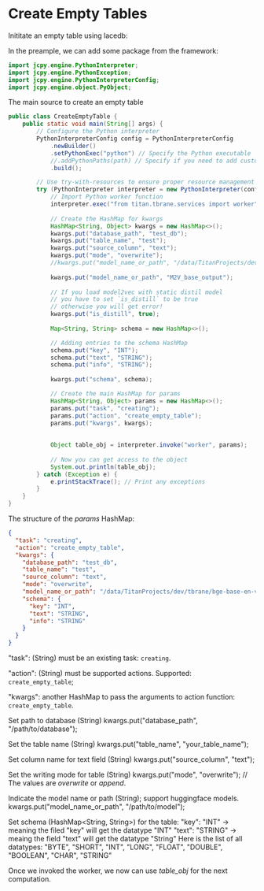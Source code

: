 # Create Empty Tables


Inititate an empty table using lacedb:

In the preample, we can add some package from the framework:

```java
import jcpy.engine.PythonInterpreter;
import jcpy.engine.PythonException;
import jcpy.engine.PythonInterpreterConfig;
import jcpy.engine.object.PyObject;
```

The main source to create an empty table

```JAVA
public class CreateEmptyTable {
    public static void main(String[] args) {
        // Configure the Python interpreter
        PythonInterpreterConfig config = PythonInterpreterConfig
            .newBuilder()
            .setPythonExec("python") // Specify the Python executable
            //.addPythonPaths(path) // Specify if you need to add custom paths
            .build();

        // Use try-with-resources to ensure proper resource management
        try (PythonInterpreter interpreter = new PythonInterpreter(config)) {
            // Import Python worker function
            interpreter.exec("from titan.tbrane.services import worker");
            
            // Create the HashMap for kwargs
            HashMap<String, Object> kwargs = new HashMap<>();
            kwargs.put("database_path", "test_db");
            kwargs.put("table_name", "test");
            kwargs.put("source_column", "text");
            kwargs.put("mode", "overwrite");
            //kwargs.put("model_name_or_path", "/data/TitanProjects/dev/tbrane/bge-base-en-v1.5");
			
			kwargs.put("model_name_or_path", "M2V_base_output");
			
			// If you load model2vec with static distil model
			// you have to set `is_distill` to be true
			// otherwise you will get error!
            kwargs.put("is_distill", true);
            
            Map<String, String> schema = new HashMap<>();

            // Adding entries to the schema HashMap
            schema.put("key", "INT");
            schema.put("text", "STRING");
            schema.put("info", "STRING");
            
            kwargs.put("schema", schema);

            // Create the main HashMap for params
            HashMap<String, Object> params = new HashMap<>();
            params.put("task", "creating");
            params.put("action", "create_empty_table");
            params.put("kwargs", kwargs);
            
            
            Object table_obj = interpreter.invoke("worker", params);
            
            // Now you can get access to the object
            System.out.println(table_obj);
        } catch (Exception e) {
            e.printStackTrace(); // Print any exceptions
        }
    }
}
```

The structure of the *params* HashMap:

```JSON
{
  "task": "creating",
  "action": "create_empty_table",
  "kwargs": {
    "database_path": "test_db",
    "table_name": "test",
    "source_column": "text",
    "mode": "overwrite",
    "model_name_or_path": "/data/TitanProjects/dev/tbrane/bge-base-en-v1.5",
    "schema": {
      "key": "INT",
      "text": "STRING",
      "info": "STRING"
    }
  }
}
```


"task": (String) must be an existing task: `creating`.

"action": (String) must be supported actions. Supported: `create_empty_table`;

"kwargs": another HashMap to pass the arguments to action function: `create_empty_table`.

Set path to database (String)
kwargs.put("database_path", "/path/to/database");

Set the table name (String)
kwargs.put("table_name", "your_table_name");

Set column name for text field (String)
kwargs.put("source_column", "text");

Set the writing mode for table (String)
kwargs.put("mode", "overwrite"); // The values are *overwrite* or *append*.

Indicate the model name or path (String); support huggingface models.
kwargs.put("model_name_or_path", "/path/to/model");

Set schema (HashMap<String, String>) for the table:
"key": "INT" -> meaning the filed "key" will get the datatype "INT"
"text": "STRING" -> meaing the field "text" will get the datatype "String"
Here is the list of all datatypes:
"BYTE",
"SHORT",
"INT",
"LONG",
"FLOAT",
"DOUBLE",
"BOOLEAN",
"CHAR",
"STRING"


Once we invoked the worker, we now can use *table_obj* for the next computation.

